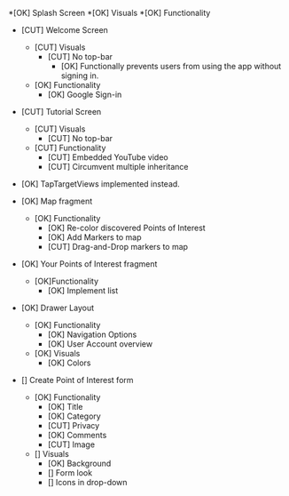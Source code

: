 *[OK] Splash Screen
    *[OK] Visuals
    *[OK] Functionality

* [CUT] Welcome Screen
    * [CUT] Visuals
        * [CUT] No top-bar
            * [OK] Functionally prevents users from using the app without signing in.
    * [OK] Functionality
        * [OK] Google Sign-in    
        
* [CUT] Tutorial Screen        
    * [CUT] Visuals
        * [CUT] No top-bar
    * [CUT] Functionality
        * [CUT] Embedded YouTube video
        * [CUT] Circumvent multiple inheritance
* [OK] TapTargetViews implemented instead.

* [OK] Map fragment
    * [OK] Functionality
        * [OK] Re-color discovered Points of Interest
        * [OK] Add Markers to map
        * [CUT] Drag-and-Drop markers to map

* [OK] Your Points of Interest fragment
    * [OK]Functionality
        * [OK] Implement list
        
* [OK] Drawer Layout
    * [OK] Functionality
        * [OK] Navigation Options
        * [OK] User Account overview
    * [OK] Visuals
        * [OK] Colors
    
* [] Create Point of Interest form
    * [OK] Functionality
        * [OK] Title
        * [OK] Category
        * [CUT] Privacy
        * [OK] Comments
        * [CUT] Image
    * [] Visuals
        * [OK] Background
        * [] Form look
        * [] Icons in drop-down
        
